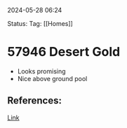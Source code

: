 
2024-05-28 06:24

Status:
Tag: [[Homes]]

# 57946 Desert Gold

- Looks promising
- Nice above ground pool

## References:

[Link](https://www.redfin.com/CA/Yucca-Valley/57946-Desert-Gold-Dr-92284/home/3816049)
